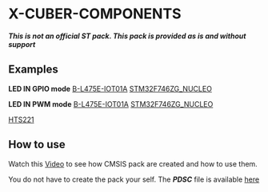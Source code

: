 # X-CUBER-COMPONENTS

***This is not an official ST pack. This pack is provided as is and without support***

## Examples
**LED IN GPIO mode**
[B-L475E-IOT01A](Sources/Examples/Projects/LED/GPIO/B-L475E-IOT01A)
[STM32F746ZG_NUCLEO](Sources/Examples/Projects/LED/GPIO/STM32F746ZG_NUCLEO)

**LED IN PWM mode**
[B-L475E-IOT01A](Sources/Examples/Projects/LED/PWM/B-L475E-IOT01A)
[STM32F746ZG_NUCLEO](Sources/Examples/Projects/LED/PWM/STM32F746ZG_NUCLEO)


[HTS221](/Sources/Examples/Projects/Sensors/Environmental/HTS221)

## How to use
Watch this [Video](https://www.youtube.com/watch?v=eyxtEf7uuOw) to see how CMSIS pack are created and how to use them.

You do not have to create the pack your self. The ***PDSC*** file is available [here](https://github.com/SlimJallouli/X-CUBE-COMPONENTS/raw/main/Pack/STMicroelectronics.X-CUBE-COMPONENTS.1.4.1.pack)
